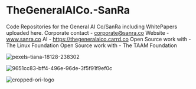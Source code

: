 # TheGeneralAICo.-SanRa
Code Repositories for the General AI Co/SanRa including WhitePapers uploaded here. 
Corporate contact - corporate@sanra.co
Website - www.sanra.co
AI - https://thegeneralaico.carrd.co
Open Source work with - The Linux Foundation 
Open Source work with - The TAAM Foundation

![pexels-tiana-18128-238302](https://github.com/Ibrahim-Mukherjee/TheGeneralAICo.-SanRa/assets/35773504/5ca25e80-f7b3-4e18-8e0c-0a4e72aea3c3)

![9651cc83-bff4-496e-96de-3f5f91f9ef0c](https://github.com/Ibrahim-Mukherjee/TheGeneralAICo.-SanRa/assets/35773504/3eb6e112-c1f9-42f6-83ad-61754759c467)

![cropped-ori-logo](https://github.com/Ibrahim-Mukherjee/TheGeneralAICo.-SanRa/assets/35773504/fedff3d2-540c-4fbc-8a1c-1d4f00ec4913)



